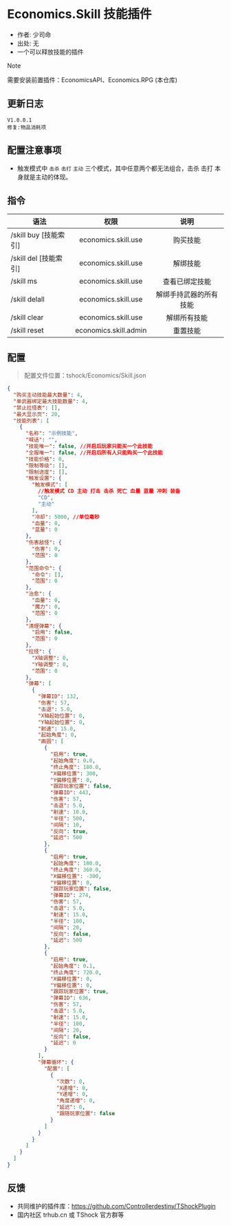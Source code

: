 # Economics.Skill 技能插件

- 作者: 少司命
- 出处: 无
- 一个可以释放技能的插件

> [!NOTE]  
> 需要安装前置插件：EconomicsAPI、Economics.RPG (本仓库) 
 
## 更新日志

```
V1.0.0.1
修复:物品消耗项
```

## 配置注意事项

- 触发模式中 `击杀` `击打` `主动` 三个模式，其中任意两个都无法组合，击杀 击打 本身就是主动的体现。

## 指令

| 语法                  |         权限          |          说明          |
| --------------------- | :-------------------: | :--------------------: |
| /skill buy [技能索引] |  economics.skill.use  |        购买技能        |
| /skill del [技能索引] |  economics.skill.use  |        解绑技能        |
| /skill ms             |  economics.skill.use  |     查看已绑定技能     |
| /skill delall         |  economics.skill.use  | 解绑手持武器的所有技能 |
| /skill clear          |  economics.skill.use  |      解绑所有技能      |
| /skill reset          | economics.skill.admin |        重置技能        |

## 配置
> 配置文件位置：tshock/Economics/Skill.json
```json
{
  "购买主动技能最大数量": 4,
  "单武器绑定最大技能数量": 4,
  "禁止拉怪表": [],
  "最大显示页": 20,
  "技能列表": [
    {
      "名称": "示例技能",
      "喊话": "",
      "技能唯一": false, //开启后玩家只能买一个此技能
      "全服唯一": false, //开启后所有人只能购买一个此技能
      "技能价格": 0,
      "限制等级": [],
      "限制进度": [],
      "触发设置": {
        "触发模式": [
          //触发模式 CD 主动 打击 击杀 死亡 血量 蓝量 冲刺 装备
          "CD",
          "主动"
        ],
        "冷却": 5000, //单位毫秒
        "血量": 0,
        "蓝量": 0
      },
      "伤害敌怪": {
        "伤害": 0,
        "范围": 0
      },
      "范围命令": {
        "命令": [],
        "范围": 0
      },
      "治愈": {
        "血量": 0,
        "魔力": 0,
        "范围": 0
      },
      "清理弹幕": {
        "启用": false,
        "范围": 0
      },
      "拉怪": {
        "X轴调整": 0,
        "Y轴调整": 0,
        "范围": 0
      },
      "弹幕": [
        {
          "弹幕ID": 132,
          "伤害": 57,
          "击退": 5.0,
          "X轴起始位置": 0,
          "Y轴起始位置": 0,
          "射速": 15.0,
          "起始角度": 0,
          "画圆": [
            {
              "启用": true,
              "起始角度": 0.0,
              "终止角度": 180.0,
              "X偏移位置": 300,
              "Y偏移位置": 0,
              "跟踪玩家位置": false,
              "弹幕ID": 443,
              "伤害": 57,
              "击退": 5.0,
              "射速": 10.0,
              "半径": 500,
              "间隔": 10,
              "反向": true,
              "延迟": 500
            },
            {
              "启用": true,
              "起始角度": 180.0,
              "终止角度": 360.0,
              "X偏移位置": -300,
              "Y偏移位置": 0,
              "跟踪玩家位置": false,
              "弹幕ID": 274,
              "伤害": 57,
              "击退": 5.0,
              "射速": 15.0,
              "半径": 100,
              "间隔": 20,
              "反向": false,
              "延迟": 500
            },
            {
              "启用": true,
              "起始角度": 0.1,
              "终止角度": 720.0,
              "X偏移位置": 0,
              "Y偏移位置": 0,
              "跟踪玩家位置": true,
              "弹幕ID": 636,
              "伤害": 57,
              "击退": 5.0,
              "射速": 15.0,
              "半径": 100,
              "间隔": 20,
              "反向": false,
              "延迟": 0
            }
          ],
          "弹幕循环": {
            "配置": [
              {
                "次数": 0,
                "X递增": 0,
                "Y递增": 0,
                "角度递增": 0,
                "延迟": 0,
                "跟随玩家位置": false
              }
            ]
          }
        }
      ]
    }
  ]
}
```

## 反馈

- 共同维护的插件库：https://github.com/Controllerdestiny/TShockPlugin
- 国内社区 trhub.cn 或 TShock 官方群等
